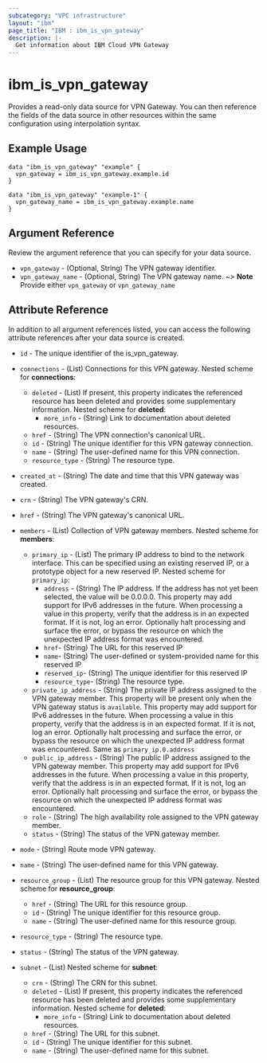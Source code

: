 ```yaml
---
subcategory: "VPC infrastructure"
layout: "ibm"
page_title: "IBM : ibm_is_vpn_gateway"
description: |-
  Get information about IBM Cloud VPN Gateway
---
```


# ibm_is_vpn_gateway

Provides a read-only data source for VPN Gateway. You can then reference the fields of the data source in other resources within the same configuration using interpolation syntax.

## Example Usage

```hcl
data "ibm_is_vpn_gateway" "example" {
  vpn_gateway = ibm_is_vpn_gateway.example.id
}

data "ibm_is_vpn_gateway" "example-1" {
  vpn_gateway_name = ibm_is_vpn_gateway.example.name
}
```

## Argument Reference

Review the argument reference that you can specify for your data source.

- `vpn_gateway` - (Optional, String) The VPN gateway identifier.
- `vpn_gateway_name` - (Optional, String) The VPN gateway name.
  ~> **Note** Provide either `vpn_gateway` or `vpn_gateway_name`

## Attribute Reference

In addition to all argument references listed, you can access the following attribute references after your data source is created.

- `id` - The unique identifier of the is_vpn_gateway.
- `connections` - (List) Connections for this VPN gateway.
  Nested scheme for **connections**:
	- `deleted` - (List) If present, this property indicates the referenced resource has been deleted and provides some supplementary information.
	  Nested scheme for **deleted**:
		- `more_info` - (String) Link to documentation about deleted resources.
	- `href` - (String) The VPN connection's canonical URL.
	- `id` - (String) The unique identifier for this VPN gateway connection.
	- `name` - (String) The user-defined name for this VPN connection.
	- `resource_type` - (String) The resource type.

- `created_at` - (String) The date and time that this VPN gateway was created.

- `crn` - (String) The VPN gateway's CRN.

- `href` - (String) The VPN gateway's canonical URL.

- `members` - (List) Collection of VPN gateway members.
  Nested scheme for **members**:

	- `primary_ip` - (List) The primary IP address to bind to the network interface. This can be specified using an existing reserved IP, or a prototype object for a new reserved IP.
		Nested scheme for `primary_ip`:
		- `address` - (String) The IP address. If the address has not yet been selected, the value will be 0.0.0.0. This property may add support for IPv6 addresses in the future. When processing a value in this property, verify that the address is in an expected format. If it is not, log an error. Optionally halt processing and surface the error, or bypass the resource on which the unexpected IP address format was encountered.
		- `href`- (String) The URL for this reserved IP
		- `name`- (String) The user-defined or system-provided name for this reserved IP
		- `reserved_ip`- (String) The unique identifier for this reserved IP
		- `resource_type`- (String) The resource type.
	- `private_ip_address` - (String) The private IP address assigned to the VPN gateway member. This property will be present only when the VPN gateway status is `available`. This property may add support for IPv6 addresses in the future. When processing a value in this property, verify that the address is in an expected format. If it is not, log an error. Optionally halt processing and surface the error, or bypass the resource on which the unexpected IP address format was encountered. Same as `primary_ip.0.address`
	- `public_ip_address` - (String) The public IP address assigned to the VPN gateway member. This property may add support for IPv6 addresses in the future. When processing a value in this property, verify that the address is in an expected format. If it is not, log an error. Optionally halt processing and surface the error, or bypass the resource on which the unexpected IP address format was encountered.
	- `role` - (String) The high availability role assigned to the VPN gateway member.
	- `status` - (String) The status of the VPN gateway member.

- `mode` - (String) Route mode VPN gateway.

- `name` - (String) The user-defined name for this VPN gateway.

- `resource_group` - (List) The resource group for this VPN gateway.
  Nested scheme for **resource_group**:
	- `href` - (String) The URL for this resource group.
	- `id` - (String) The unique identifier for this resource group.
	- `name` - (String) The user-defined name for this resource group.

- `resource_type` - (String) The resource type.

- `status` - (String) The status of the VPN gateway.

- `subnet` - (List) 
  Nested scheme for **subnet**:
	- `crn` - (String) The CRN for this subnet.
	- `deleted` - (List) If present, this property indicates the referenced resource has been deleted and provides some supplementary information.
	  Nested scheme for **deleted**:
		- `more_info` - (String) Link to documentation about deleted resources.
	- `href` - (String) The URL for this subnet.
	- `id` - (String) The unique identifier for this subnet.
	- `name` - (String) The user-defined name for this subnet.

